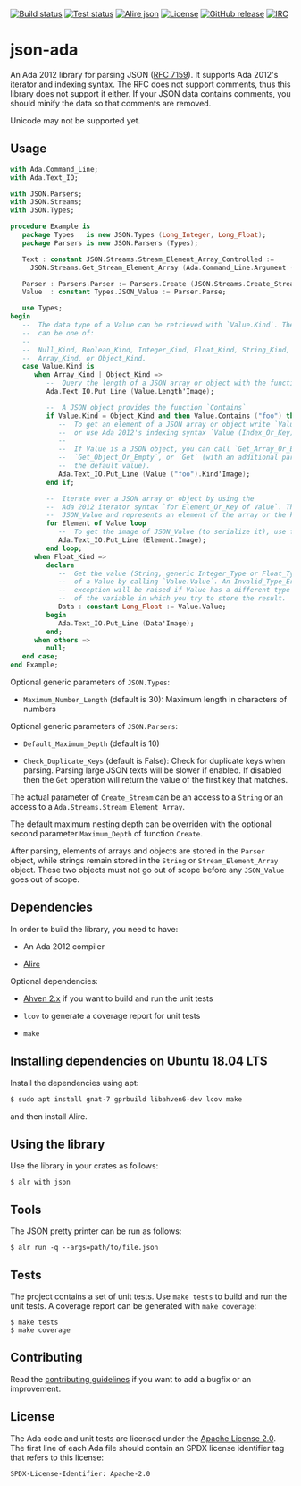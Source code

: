 [![Build status](https://github.com/onox/json-ada/actions/workflows/build.yaml/badge.svg)](https://github.com/onox/json-ada/actions/workflows/build.yaml)
[![Test status](https://github.com/onox/json-ada/actions/workflows/test.yml/badge.svg)](https://github.com/onox/json-ada/actions/workflows/test.yml)
[![Alire json](https://img.shields.io/endpoint?url=https://alire.ada.dev/badges/json.json)](https://alire.ada.dev/crates/json.html)
[![License](https://img.shields.io/github/license/onox/json-ada.svg?color=blue)](https://github.com/onox/json-ada/blob/master/LICENSE)
[![GitHub release](https://img.shields.io/github/release/onox/json-ada.svg)](https://github.com/onox/json-ada/releases/latest)
[![IRC](https://img.shields.io/badge/IRC-%23ada%20on%20libera.chat-orange.svg)](https://libera.chat)

# json-ada

An Ada 2012 library for parsing JSON ([RFC 7159][url-rfc]). It supports
Ada 2012's iterator and indexing syntax. The RFC does not support
comments, thus this library does not support it either. If your JSON data
contains comments, you should minify the data so that comments are removed.

Unicode may not be supported yet.

## Usage

```ada
with Ada.Command_Line;
with Ada.Text_IO;

with JSON.Parsers;
with JSON.Streams;
with JSON.Types;

procedure Example is
   package Types   is new JSON.Types (Long_Integer, Long_Float);
   package Parsers is new JSON.Parsers (Types);

   Text : constant JSON.Streams.Stream_Element_Array_Controlled :=
     JSON.Streams.Get_Stream_Element_Array (Ada.Command_Line.Argument (1));

   Parser : Parsers.Parser := Parsers.Create (JSON.Streams.Create_Stream (Text.Pointer));
   Value  : constant Types.JSON_Value := Parser.Parse;

   use Types;
begin
   --  The data type of a Value can be retrieved with `Value.Kind`. The value
   --  can be one of:
   --
   --  Null_Kind, Boolean_Kind, Integer_Kind, Float_Kind, String_Kind,
   --  Array_Kind, or Object_Kind.
   case Value.Kind is
      when Array_Kind | Object_Kind =>
         --  Query the length of a JSON array or object with the function `Length`
         Ada.Text_IO.Put_Line (Value.Length'Image);

         --  A JSON object provides the function `Contains`
         if Value.Kind = Object_Kind and then Value.Contains ("foo") then
            --  To get an element of a JSON array or object write `Value.Get (Index_Or_Key)`
            --  or use Ada 2012's indexing syntax `Value (Index_Or_Key)`.
            --
            --  If Value is a JSON object, you can call `Get_Array_Or_Empty`,
            --  `Get_Object_Or_Empty`, or `Get` (with an additional parameter containing
            --  the default value).
            Ada.Text_IO.Put_Line (Value ("foo").Kind'Image);
         end if;

         --  Iterate over a JSON array or object by using the
         --  Ada 2012 iterator syntax `for Element_Or_Key of Value`. The type is a
         --  JSON_Value and represents an element of the array or the key of an object.
         for Element of Value loop
            --  To get the image of JSON_Value (to serialize it), use function `Image`:
            Ada.Text_IO.Put_Line (Element.Image);
         end loop;
      when Float_Kind =>
         declare
            --  Get the value (String, generic Integer_Type or Float_Type, or Boolean)
            --  of a Value by calling `Value.Value`. An Invalid_Type_Error
            --  exception will be raised if Value has a different type than the type
            --  of the variable in which you try to store the result.
            Data : constant Long_Float := Value.Value;
         begin
            Ada.Text_IO.Put_Line (Data'Image);
         end;
      when others =>
         null;
   end case;
end Example;
```

Optional generic parameters of `JSON.Types`:

- `Maximum_Number_Length` (default is 30): Maximum length in characters of
  numbers

Optional generic parameters of `JSON.Parsers`:

- `Default_Maximum_Depth` (default is 10)

- `Check_Duplicate_Keys` (default is False): Check for duplicate keys when
  parsing. Parsing large JSON texts will be slower if enabled. If disabled
  then the `Get` operation will return the value of the first key that matches.

The actual parameter of `Create_Stream` can be an access to a `String`
or an access to a `Ada.Streams.Stream_Element_Array`.

The default maximum nesting depth can be overriden with
the optional second parameter `Maximum_Depth` of function `Create`.

After parsing, elements of arrays and objects are stored in the `Parser`
object, while strings remain stored in the `String` or `Stream_Element_Array`
object. These two objects must not go out of scope before any `JSON_Value`
goes out of scope.

## Dependencies

In order to build the library, you need to have:

 * An Ada 2012 compiler

 * [Alire][url-alire]

Optional dependencies:

 * [Ahven 2.x][url-ahven] if you want to build and run the unit tests

 * `lcov` to generate a coverage report for unit tests

 * `make`

## Installing dependencies on Ubuntu 18.04 LTS

Install the dependencies using apt:

```sh
$ sudo apt install gnat-7 gprbuild libahven6-dev lcov make
```

and then install Alire.

## Using the library

Use the library in your crates as follows:

```
$ alr with json
```

## Tools

The JSON pretty printer can be run as follows:

```
$ alr run -q --args=path/to/file.json
```

## Tests

The project contains a set of unit tests. Use `make tests` to build and
run the unit tests. A coverage report can be generated with `make coverage`:

```
$ make tests
$ make coverage
```

## Contributing

Read the [contributing guidelines][url-contributing] if you want to add
a bugfix or an improvement.

## License

The Ada code and unit tests are licensed under the [Apache License 2.0][url-apache].
The first line of each Ada file should contain an SPDX license identifier tag that
refers to this license:

    SPDX-License-Identifier: Apache-2.0

  [url-alire]: https://alire.ada.dev/
  [url-rfc]: https://tools.ietf.org/html/rfc7159
  [url-ahven]: http://ahven.stronglytyped.org
  [url-apache]: https://opensource.org/licenses/Apache-2.0
  [url-contributing]: /CONTRIBUTING.md
